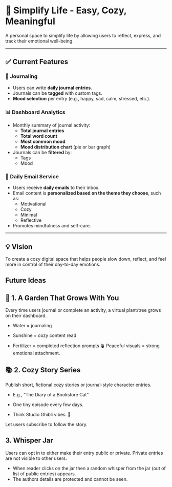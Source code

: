 # 🌿 Simplify Life - Easy, Cozy, Meaningful

A personal space to simplify life by allowing users to reflect, express, and track their emotional well-being.

---

## ✅ Current Features

### 📝 Journaling

- Users can write **daily journal entries**.
- Journals can be **tagged** with custom tags.
- **Mood selection** per entry (e.g., happy, sad, calm, stressed, etc.).

### 📊 Dashboard Analytics

- Monthly summary of journal activity:
  - **Total journal entries**
  - **Total word count**
  - **Most common mood**
  - **Mood distribution chart** (pie or bar graph)
- Journals can be **filtered** by:
  - Tags
  - Mood

### 📧 Daily Email Service

- Users receive **daily emails** to their inbox.
- Email content is **personalized based on the theme they choose**, such as:
  - Motivational
  - Cozy
  - Minimal
  - Reflective
- Promotes mindfulness and self-care.

---

## 💡 Vision

To create a cozy digital space that helps people slow down, reflect, and feel more in control of their day-to-day emotions.

## Future Ideas

## 🌱 1. A Garden That Grows With You

Every time users journal or complete an activity, a virtual plant/tree grows on their dashboard.

- Water = journaling

- Sunshine = cozy content read

- Fertilizer = completed reflection prompts 🪴 Peaceful visuals = strong emotional attachment.

## 📚 2. Cozy Story Series

Publish short, fictional cozy stories or journal-style character entries.

- E.g., “The Diary of a Bookstore Cat”

- One tiny episode every few days.

- Think Studio Ghibli vibes. 🌸

Let users subscribe to follow the story.

## 3. Whisper Jar

Users can opt in to either make their entry public or private. Private entries are not visible to other users.

- When reader clicks on the jar then a random whisper from the jar (out of list of public entries) appears.
- The authors details are protected and cannot be seen.
